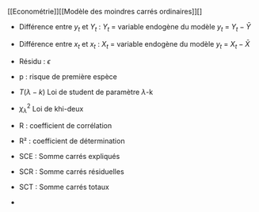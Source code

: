 [[Econométrie]][[Modèle des moindres carrés ordinaires]][]

- Différence entre $y_t$ et $Y_t$ : 
$Y_t$ = variable endogène du modèle
$y_t$ = $Y_t-\bar{Y}$

- Différence entre $x_t$ et $x_t$ : 
$X_t$ = variable endogène du modèle
$y_t$ = $X_t-\bar{X}$

- Résidu : $\epsilon$
- p : risque de première espèce
- $T ({\lambda}-k)$ Loi de student de paramètre $\lambda$-k
-  $\chi^2_{\lambda}$ Loi de khi-deux
- R : coefficient de corrélation
- R² : coefficient de détermination
- SCE : Somme carrés expliqués
- SCR : Somme carrés résiduelles
- SCT : Somme carrés totaux
- 

